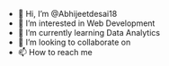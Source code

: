 - 👋 Hi, I’m @Abhijeetdesai18
- 👀 I’m interested in Web Development 
- 🌱 I’m currently learning Data Analytics 
- 💞️ I’m looking to collaborate on 
- 📫 How to reach me 

<!---
Abhijeetdesai18/Abhijeetdesai18 is a ✨ special ✨ repository because its `README.md` (this file) appears on your GitHub profile.
You can click the Preview link to take a look at your changes.
--->
